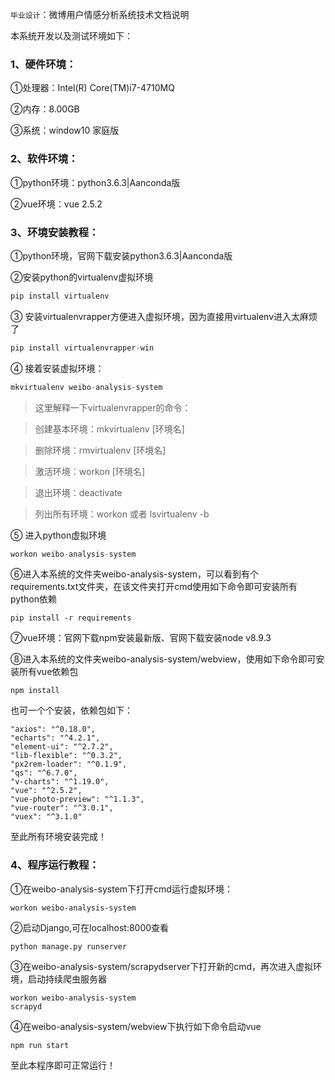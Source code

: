 `毕业设计`：微博用户情感分析系统技术文档说明

本系统开发以及测试环境如下：

### 1、硬件环境：

①处理器：Intel(R) Core(TM)i7-4710MQ

②内存：8.00GB

③系统：window10 家庭版

### 2、软件环境：

①python环境：python3.6.3|Aanconda版

②vue环境：vue 2.5.2

### 3、环境安装教程：

①python环境，官网下载安装python3.6.3|Aanconda版

②安装python的virtualenv虚拟环境

```python
pip install virtualenv
```

③ 安装virtualenvrapper方便进入虚拟环境，因为直接用virtualenv进入太麻烦了

```python
pip install virtualenvrapper-win
```

④ 接着安装虚拟环境：

```python
mkvirtualenv weibo-analysis-system
```

> 这里解释一下virtualenvrapper的命令：

> 创建基本环境：mkvirtualenv [环境名]

> 删除环境：rmvirtualenv [环境名]

> 激活环境：workon [环境名]

> 退出环境：deactivate

> 列出所有环境：workon 或者 lsvirtualenv -b

⑤ 进入python虚拟环境

```python
workon weibo-analysis-system
```

⑥进入本系统的文件夹weibo-analysis-system，可以看到有个requirements.txt文件夹，在该文件夹打开cmd使用如下命令即可安装所有python依赖

```
pip install -r requirements
```

⑦vue环境：官网下载npm安装最新版、官网下载安装node v8.9.3

⑧进入本系统的文件夹weibo-analysis-system/webview，使用如下命令即可安装所有vue依赖包

```
npm install
```

也可一个个安装，依赖包如下：

```
"axios": "^0.18.0",
"echarts": "^4.2.1",
"element-ui": "^2.7.2",
"lib-flexible": "^0.3.2",
"px2rem-loader": "^0.1.9",
"qs": "^6.7.0",
"v-charts": "^1.19.0",
"vue": "^2.5.2",
"vue-photo-preview": "^1.1.3",
"vue-router": "^3.0.1",
"vuex": "^3.1.0"
```
至此所有环境安装完成！

### 4、程序运行教程：

①在weibo-analysis-system下打开cmd运行虚拟环境：

```
workon weibo-analysis-system
```

②启动Django,可在localhost:8000查看

```
python manage.py runserver
```

③在weibo-analysis-system/scrapydserver下打开新的cmd，再次进入虚拟环境，启动持续爬虫服务器

```
workon weibo-analysis-system
scrapyd
```

④在weibo-analysis-system/webview下执行如下命令启动vue

```
npm run start
```

至此本程序即可正常运行！